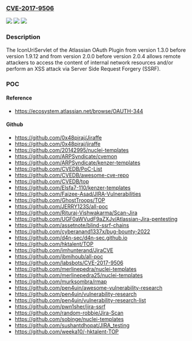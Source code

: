 ### [CVE-2017-9506](https://cve.mitre.org/cgi-bin/cvename.cgi?name=CVE-2017-9506)
![](https://img.shields.io/static/v1?label=Product&message=Atlassian%20OAuth%20Plugin&color=blue)
![](https://img.shields.io/static/v1?label=Version&message=n%2Fa&color=blue)
![](https://img.shields.io/static/v1?label=Vulnerability&message=Server-Side%20Request%20Forgery&color=brighgreen)

### Description

The IconUriServlet of the Atlassian OAuth Plugin from version 1.3.0 before version 1.9.12 and from version 2.0.0 before version 2.0.4 allows remote attackers to access the content of internal network resources and/or perform an XSS attack via Server Side Request Forgery (SSRF).

### POC

#### Reference
- https://ecosystem.atlassian.net/browse/OAUTH-344

#### Github
- https://github.com/0x48piraj/Jiraffe
- https://github.com/0x48piraj/jiraffe
- https://github.com/20142995/nuclei-templates
- https://github.com/ARPSyndicate/cvemon
- https://github.com/ARPSyndicate/kenzer-templates
- https://github.com/CVEDB/PoC-List
- https://github.com/CVEDB/awesome-cve-repo
- https://github.com/CVEDB/top
- https://github.com/Elsfa7-110/kenzer-templates
- https://github.com/Faizee-Asad/JIRA-Vulnerabilities
- https://github.com/GhostTroops/TOP
- https://github.com/JERRY123S/all-poc
- https://github.com/Rituraj-Vishwakarma/Scan-Jira
- https://github.com/UGF0aWVudF9aZXJv/Atlassian-Jira-pentesting
- https://github.com/assetnote/blind-ssrf-chains
- https://github.com/cyberanand1337x/bug-bounty-2022
- https://github.com/d4n-sec/d4n-sec.github.io
- https://github.com/hktalent/TOP
- https://github.com/imhunterand/JiraCVE
- https://github.com/jbmihoub/all-poc
- https://github.com/labsbots/CVE-2017-9506
- https://github.com/merlinepedra/nuclei-templates
- https://github.com/merlinepedra25/nuclei-templates
- https://github.com/murksombra/rmap
- https://github.com/pen4uin/awesome-vulnerability-research
- https://github.com/pen4uin/vulnerability-research
- https://github.com/pen4uin/vulnerability-research-list
- https://github.com/pwn1sher/jira-ssrf
- https://github.com/random-robbie/Jira-Scan
- https://github.com/sobinge/nuclei-templates
- https://github.com/sushantdhopat/JIRA_testing
- https://github.com/weeka10/-hktalent-TOP

